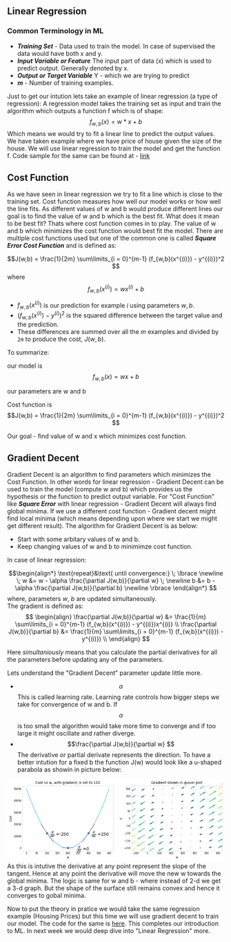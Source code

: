 ## Linear Regression

### Common Terminology in ML
* ***Training Set***  - Data used to train the model. In case of supervised the data would have both x and y.
* ***Input Variable or Feature*** The input part of data (x) which is used to predict output. Generally denoted by x.
* ***Output or Target Variable*** Y - which we are trying to predict
* ***m***  - Number of training examples.

Just to get our intution lets take an example of linear regression (a type of regression):
A regression model takes the training set as input and train the algorithm which outputs a function f which is of shape:
$$f_{w,b}(x) = w*x + b $$
Which means we would try to fit a linear line to predict the output values. We have taken example where we have price of house given the size of the house. We will use linear regression to train the model and get the function f.
Code sample for the same can be found at - [link](https://github.com/satishThakur/data-science/blob/main/machine-learning/ml-intro/linear-regression.ipynb)


## Cost Function

As we have seen in linear regression we try to fit a line which is close to the training set. Cost function measures how well our model works or how well the line fits. As different values of w and b would produce different lines our goal is to find the value of w and b which is the best fit.
What does it mean to be best fit? Thats where cost function comes in to play. The value of w and b which minimizes the cost function would best fit the model.
There are multiple cost functions used but one of the common one is called ***Square Error Cost Function*** and is defined as:

$$J(w,b) = \frac{1}{2m} \sum\limits_{i = 0}^{m-1} (f_{w,b}(x^{(i)}) - y^{(i)})^2 $$ 
where 
  $$f_{w,b}(x^{(i)}) = wx^{(i)} + b $$
  
- $f_{w,b}(x^{(i)})$ is our prediction for example $i$ using parameters $w,b$.  
- $(f_{w,b}(x^{(i)}) -y^{(i)})^2$ is the squared difference between the target value and the prediction.   
- These differences are summed over all the $m$ examples and divided by `2m` to produce the cost, $J(w,b)$.  

To summarize:

our model is $$f_{w,b}(x) = wx + b $$

our parameters are w and b

Cost function is $$J(w,b) = \frac{1}{2m} \sum\limits_{i = 0}^{m-1} (f_{w,b}(x^{(i)}) - y^{(i)})^2 $$ 

Our goal - find value of w and x which minimizes cost function.

## Gradient Decent
Gradient Decent is an algorithm to find parameters which minimizes the Cost Function. In other words for linear regression - Gradient Decent can be used to train the model (compute w and b) which provides us the hypothesis or the function to predict output variable.
For "Cost Function" like ***Square Error*** with linear regression - Gradient Decent will always find global minima. If we use a different cost function - Gradient decent might find local minima (which means depending upon where we start we might get different result). 
The algorithm for Gradient Decent is as below:
* Start with some arbitary values of w and b.
* Keep changing values of w and b to minimimze cost function.

In case of linear regression:

$$\begin{align*} \text{repeat}&\text{ until convergence:} \; \lbrace \newline
\;  w &= w -  \alpha \frac{\partial J(w,b)}{\partial w}   \; \newline 
 b &= b -  \alpha \frac{\partial J(w,b)}{\partial b}  \newline \rbrace
\end{align*} $$
where, parameters $w$, $b$ are updated simultaneously.  
The gradient is defined as:
$$
\begin{align}
\frac{\partial J(w,b)}{\partial w}  &= \frac{1}{m} \sum\limits_{i = 0}^{m-1} (f_{w,b}(x^{(i)}) - y^{(i)})x^{(i)} \\
  \frac{\partial J(w,b)}{\partial b}  &= \frac{1}{m} \sum\limits_{i = 0}^{m-1} (f_{w,b}(x^{(i)}) - y^{(i)}) \\
\end{align}
$$

Here *simultaniously* means that you calculate the partial derivatives for all the parameters before updating any of the parameters.


Lets understand the "Gradient Decent" parameter update little more.
* $$\alpha $$ This is called learning rate. Learning rate controls how bigger steps we take for convergence of w and b. If $$\alpha $$ is too small the algorithm would take more time to converge and if too large it might oscillate and rather diverge. 
*  $$\frac{\partial J(w,b)}{\partial w} $$ The derivative or partial derivate represents the direction. To have a better intution for a fixed b the function J(w) would look like a u-shaped parabola as showin in picture below:

![Cost Function](images/cost_func_linear.png)
As this is intutive the derivative at any point represent the slope of the tangent. Hence at any point the derivative will move the new w towards the global minima. The logic is same for w and b - where instead of 2-d we get a 3-d graph. But the shape of the surface still remains convex and hence it converges to gobal minima. 

Now to put the theory in pratice we would take the same regression example (Housing Prices) but this time we will use gradient decent to train our model. The code for the same is [here](https://github.com/satishThakur/data-science/blob/main/machine-learning/ml-intro/gradient-decent.ipynb). This completes our introduction to ML. In next week we would deep dive into "Linear Regression" more.